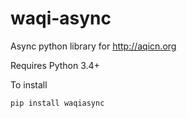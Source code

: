# waqi-async
Async python library for http://aqicn.org

Requires Python 3.4+

To install
```
pip install waqiasync
```
